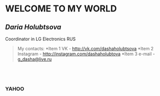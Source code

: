 # WELCOME TO MY WORLD

## *Daria Holubtsova*
Coordinator in LG Electronics RUS

> My contacts:
    *Item 1 VK - http://vk.com/dashaholubtsova
    *Item 2 Instagram - http://instagram.com/dashaholubtova
    *Item 3 e-mail - g_dasha@live.ru

##  
### __YAHOO__ 
                              

